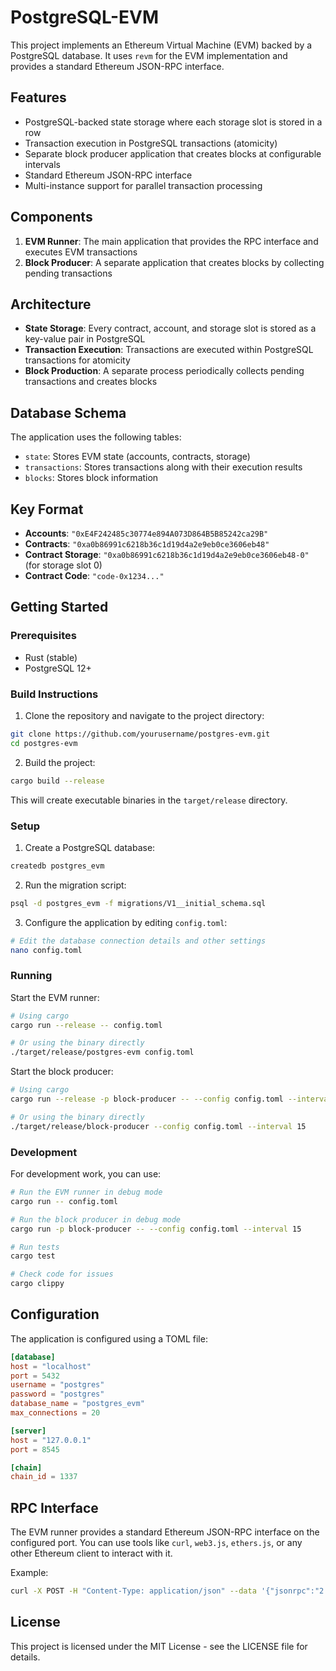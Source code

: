 # PostgreSQL-EVM

This project implements an Ethereum Virtual Machine (EVM) backed by a PostgreSQL database. It uses `revm` for the EVM implementation and provides a standard Ethereum JSON-RPC interface.

## Features

- PostgreSQL-backed state storage where each storage slot is stored in a row
- Transaction execution in PostgreSQL transactions (atomicity)
- Separate block producer application that creates blocks at configurable intervals
- Standard Ethereum JSON-RPC interface
- Multi-instance support for parallel transaction processing

## Components

1. **EVM Runner**: The main application that provides the RPC interface and executes EVM transactions
2. **Block Producer**: A separate application that creates blocks by collecting pending transactions

## Architecture

- **State Storage**: Every contract, account, and storage slot is stored as a key-value pair in PostgreSQL
- **Transaction Execution**: Transactions are executed within PostgreSQL transactions for atomicity
- **Block Production**: A separate process periodically collects pending transactions and creates blocks

## Database Schema

The application uses the following tables:

- `state`: Stores EVM state (accounts, contracts, storage)
- `transactions`: Stores transactions along with their execution results
- `blocks`: Stores block information

## Key Format

- **Accounts**: `"0xE4F242485c30774e894A073D864B5B85242ca29B"`
- **Contracts**: `"0xa0b86991c6218b36c1d19d4a2e9eb0ce3606eb48"`
- **Contract Storage**: `"0xa0b86991c6218b36c1d19d4a2e9eb0ce3606eb48-0"` (for storage slot 0)
- **Contract Code**: `"code-0x1234..."`

## Getting Started

### Prerequisites

- Rust (stable)
- PostgreSQL 12+

### Build Instructions

1. Clone the repository and navigate to the project directory:

```bash
git clone https://github.com/yourusername/postgres-evm.git
cd postgres-evm
```

2. Build the project:

```bash
cargo build --release
```

This will create executable binaries in the `target/release` directory.

### Setup

1. Create a PostgreSQL database:

```bash
createdb postgres_evm
```

2. Run the migration script:

```bash
psql -d postgres_evm -f migrations/V1__initial_schema.sql
```

3. Configure the application by editing `config.toml`:

```bash
# Edit the database connection details and other settings
nano config.toml
```

### Running

Start the EVM runner:

```bash
# Using cargo
cargo run --release -- config.toml

# Or using the binary directly
./target/release/postgres-evm config.toml
```

Start the block producer:

```bash
# Using cargo
cargo run --release -p block-producer -- --config config.toml --interval 15

# Or using the binary directly
./target/release/block-producer --config config.toml --interval 15
```

### Development

For development work, you can use:

```bash
# Run the EVM runner in debug mode
cargo run -- config.toml

# Run the block producer in debug mode
cargo run -p block-producer -- --config config.toml --interval 15

# Run tests
cargo test

# Check code for issues
cargo clippy
```

## Configuration

The application is configured using a TOML file:

```toml
[database]
host = "localhost"
port = 5432
username = "postgres"
password = "postgres"
database_name = "postgres_evm"
max_connections = 20

[server]
host = "127.0.0.1"
port = 8545

[chain]
chain_id = 1337
```

## RPC Interface

The EVM runner provides a standard Ethereum JSON-RPC interface on the configured port. You can use tools like `curl`, `web3.js`, `ethers.js`, or any other Ethereum client to interact with it.

Example:

```bash
curl -X POST -H "Content-Type: application/json" --data '{"jsonrpc":"2.0","method":"eth_blockNumber","params":[],"id":1}' http://localhost:8545
```

## License

This project is licensed under the MIT License - see the LICENSE file for details.